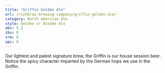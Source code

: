 ```yaml
---
title: "Griffin Golden Ale"
url: /richbrau-brewing-company/griffin-golden-ale/
category: North American Ale
style: Golden or Blonde Ale
abv: 5.2
ibu: 0
srm: 0
upc: 0
---
```

Our lightest and palest signature brew, the Griffin is our house session beer. Notice the spicy character imparted by the German hops we use in the Griffin.
